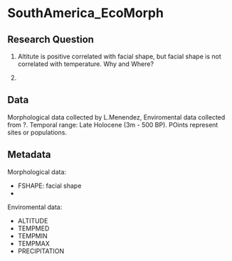 SouthAmerica_EcoMorph
=====================

## Research Question

1) Altitute is positive correlated with facial shape, but facial shape is not correlated with temperature. Why and Where?

2)

## Data

Morphological data collected by L.Menendez, Enviromental data collected from ?. Temporal range: Late Holocene (3m - 500 BP). POints represent sites or populations.

## Metadata

Morphological data:

+ FSHAPE: facial shape
+ 

Enviromental data:

+ ALTITUDE
+ TEMPMED
+ TEMPMIN
+ TEMPMAX
+ PRECIPITATION


